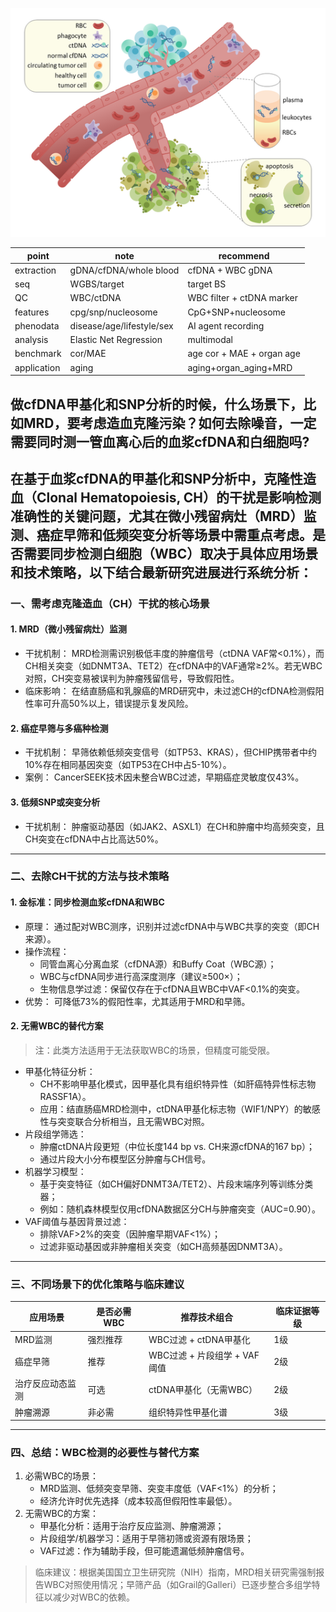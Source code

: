 ![png](https://github.com/yemingx/xieyeming1.github.io/blob/master/blood1.png)

| point | note | recommend |
| --- | --- | --- |
| extraction | gDNA/cfDNA/whole blood | cfDNA + WBC gDNA |
| seq | WGBS/target | target BS |
| QC | WBC/ctDNA | WBC filter + ctDNA marker |
| features | cpg/snp/nucleosome | CpG+SNP+nucleosome |
| phenodata | disease/age/lifestyle/sex | AI agent recording |
| analysis | Elastic Net Regression | multimodal |
| benchmark | cor/MAE | age cor + MAE + organ age |
| application | aging | aging+organ_aging+MRD |


## 做cfDNA甲基化和SNP分析的时候，什么场景下，比如MRD，要考虑造血克隆污染？如何去除噪音，一定需要同时测一管血离心后的血浆cfDNA和白细胞吗?

在基于血浆cfDNA的甲基化和SNP分析中，克隆性造血（Clonal Hematopoiesis, CH）的干扰是影响检测准确性的关键问题，尤其在微小残留病灶（MRD）监测、癌症早筛和低频突变分析等场景中需重点考虑。是否需要同步检测白细胞（WBC）取决于具体应用场景和技术策略，以下结合最新研究进展进行系统分析：
---
### 一、需考虑克隆造血（CH）干扰的核心场景
#### 1. MRD（微小残留病灶）监测
- 干扰机制：
MRD检测需识别极低丰度的肿瘤信号（ctDNA VAF常<0.1%），而CH相关突变（如DNMT3A、TET2）在cfDNA中的VAF通常≥2%。若无WBC对照，CH突变易被误判为肿瘤残留信号，导致假阳性。
- 临床影响：
在结直肠癌和乳腺癌的MRD研究中，未过滤CH的cfDNA检测假阳性率可升高50%以上，错误提示复发风险。
#### 2. 癌症早筛与多癌种检测
- 干扰机制：
早筛依赖低频突变信号（如TP53、KRAS），但CHIP携带者中约10%存在相同基因突变（如TP53在CH中占5-10%）。
- 案例：
CancerSEEK技术因未整合WBC过滤，早期癌症灵敏度仅43%。
#### 3. 低频SNP或突变分析
- 干扰机制：
肿瘤驱动基因（如JAK2、ASXL1）在CH和肿瘤中均高频突变，且CH突变在cfDNA中占比高达50%。
---
### 二、去除CH干扰的方法与技术策略
#### 1. 金标准：同步检测血浆cfDNA和WBC
- 原理：
通过配对WBC测序，识别并过滤cfDNA中与WBC共享的突变（即CH来源）。
- 操作流程：
    - 同管血离心分离血浆（cfDNA源）和Buffy Coat（WBC源）；
    - WBC与cfDNA同步进行高深度测序（建议≥500×）；
    - 生物信息学过滤：保留仅存在于cfDNA且WBC中VAF<0.1%的突变。
- 优势：
可降低73%的假阳性率，尤其适用于MRD和早筛。
#### 2. 无需WBC的替代方案
> 注：此类方法适用于无法获取WBC的场景，但精度可能受限。
- 甲基化特征分析：
    - CH不影响甲基化模式，因甲基化具有组织特异性（如肝癌特异性标志物RASSF1A）。
    - 应用：结直肠癌MRD检测中，ctDNA甲基化标志物（WIF1/NPY）的敏感性与突变联合分析相当，且无需WBC对照。
- 片段组学筛选：
    - 肿瘤ctDNA片段更短（中位长度144 bp vs. CH来源cfDNA的167 bp）；
    - 通过片段大小分布模型区分肿瘤与CH信号。
- 机器学习模型：
    - 基于突变特征（如CH偏好DNMT3A/TET2）、片段末端序列等训练分类器；
    - 例如：随机森林模型仅用cfDNA数据区分CH与肿瘤突变（AUC=0.90）。
- VAF阈值与基因背景过滤：
    - 排除VAF>2%的突变（因肿瘤早期VAF<1%）；
    - 过滤非驱动基因或非肿瘤相关突变（如CH高频基因DNMT3A）。
---
### 三、不同场景下的优化策略与临床建议
|应用场景|是否必需WBC|推荐技术组合|临床证据等级|
| --- | --- | --- | --- |
|MRD监测|强烈推荐|WBC过滤 + ctDNA甲基化|1级|
|癌症早筛|推荐|WBC过滤 + 片段组学 + VAF阈值|2级|
|治疗反应动态监测|可选|ctDNA甲基化（无需WBC）|2级|
|肿瘤溯源|非必需|组织特异性甲基化谱|3级|

---
### 四、总结：WBC检测的必要性与替代方案
1. 必需WBC的场景：
    - MRD监测、低频突变早筛、突变丰度低（VAF<1%）的分析；
    - 经济允许时优先选择（成本较高但假阳性率最低）。
2. 无需WBC的方案：
    - 甲基化分析：适用于治疗反应监测、肿瘤溯源；
    - 片段组学/机器学习：适用于早筛初筛或资源有限场景；
    - VAF过滤：作为辅助手段，但可能遗漏低频肿瘤信号。
> 临床建议：根据美国国立卫生研究院（NIH）指南，MRD相关研究需强制报告WBC对照使用情况；早筛产品（如Grail的Galleri）已逐步整合多组学特征以减少对WBC的依赖。

